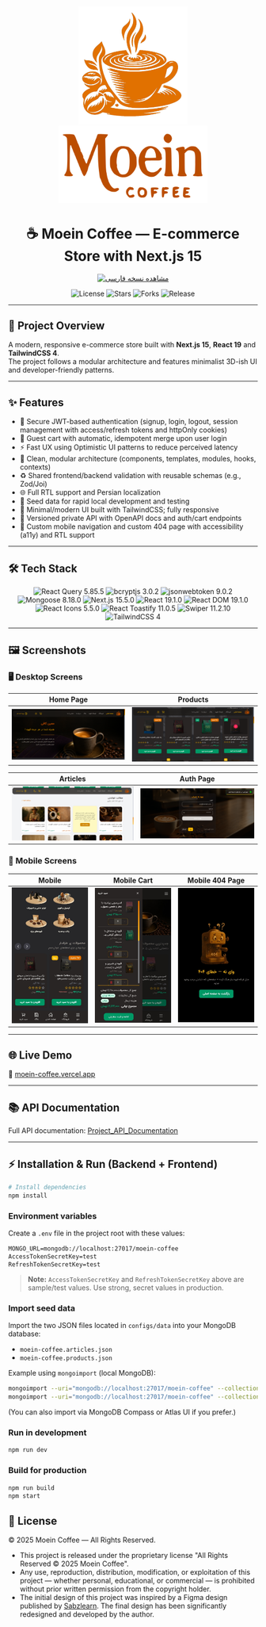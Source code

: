 <p align="center">
  <img src="./public/img/app-logo.png" alt="Moein Coffee Logo" width="220" />
  <img src="./public/img/logo-type.png" alt="Moein Coffee Logo" width="300" />
</p>

<h1 align="center">☕ Moein Coffee — E-commerce Store with Next.js 15</h1>

<p align="center">
  <a href="./README.fa.md">
    <img src="https://badgen.net/badge/-/🔠%20مشاهده%20نسخه%20فارسی/purple?label=&scale=1.2" alt="مشاهده نسخه فارسی"/>
  </a>
</p>

<p align="center">
  <img src="https://img.shields.io/badge/License-All%20Rights%20Reserved-black?style=flat-square" alt="License"/>
  <img src="https://img.shields.io/github/stars/mohammad-moein-latifi/Moein-Coffee?style=flat-square&color=yellow" alt="Stars"/>
  <img src="https://img.shields.io/github/forks/mohammad-moein-latifi/Moein-Coffee?style=flat-square&color=blue" alt="Forks"/>
  <img src="https://img.shields.io/github/v/release/mohammad-moein-latifi/Moein-Coffee?style=flat-square&color=brightgreen" alt="Release"/>
</p>

---

## 🚀 Project Overview
A modern, responsive e-commerce store built with **Next.js 15**, **React 19** and **TailwindCSS 4**.  
The project follows a modular architecture and features minimalist 3D-ish UI and developer-friendly patterns.

---

## ✨ Features

- 🔐 Secure JWT-based authentication (signup, login, logout, session management with access/refresh tokens and httpOnly cookies)  
- 🧺 Guest cart with automatic, idempotent merge upon user login  
- ⚡ Fast UX using Optimistic UI patterns to reduce perceived latency  
- 🧩 Clean, modular architecture (components, templates, modules, hooks, contexts)  
- ♻️ Shared frontend/backend validation with reusable schemas (e.g., Zod/Joi)  
- 🌐 Full RTL support and Persian localization  
- 🧪 Seed data for rapid local development and testing  
- 🎨 Minimal/modern UI built with TailwindCSS; fully responsive  
- 🔗 Versioned private API with OpenAPI docs and auth/cart endpoints  
- 📱 Custom mobile navigation and custom 404 page with accessibility (a11y) and RTL support

---

## 🛠 Tech Stack

<div align="center">
  <img src="https://img.shields.io/badge/React%20Query-5.85.5-FF4154?style=plastic&logo=reactquery" alt="React Query 5.85.5">
  <img src="https://img.shields.io/badge/bcryptjs-3.0.2-5A29E4?style=plastic" alt="bcryptjs 3.0.2">
  <img src="https://img.shields.io/badge/jsonwebtoken-9.0.2-FF9900?style=plastic&logo=jsonwebtokens" alt="jsonwebtoken 9.0.2">
  <img src="https://img.shields.io/badge/Mongoose-8.18.0-880000?style=plastic&logo=mongoose" alt="Mongoose 8.18.0">
  <img src="https://img.shields.io/badge/Next.js-15.5.0-000000?style=plastic&logo=next.js" alt="Next.js 15.5.0">
  <img src="https://img.shields.io/badge/React-19.1.0-61DAFB?style=plastic&logo=react" alt="React 19.1.0">
  <img src="https://img.shields.io/badge/React%20DOM-19.1.0-61DAFB?style=plastic&logo=react" alt="React DOM 19.1.0">
  <img src="https://img.shields.io/badge/React%20Icons-5.5.0-61DAFB?style=plastic&logo=react" alt="React Icons 5.5.0">
  <img src="https://img.shields.io/badge/React%20Toastify-11.0.5-00CFFF?style=plastic&logo=react" alt="React Toastify 11.0.5">
  <img src="https://img.shields.io/badge/Swiper-11.2.10-007AFF?style=plastic&logo=swiper" alt="Swiper 11.2.10">
  <img src="https://img.shields.io/badge/TailwindCSS-4-06B6D4?style=plastic&logo=tailwindcss" alt="TailwindCSS 4">
</div>

---

## 🖼️ Screenshots

### 🖥️ Desktop Screens
| Home Page | Products |
|-----------|---------|
| <img src="https://raw.githubusercontent.com/mohammad-moein-latifi/Moein-Coffee/master/screenshots/001-Home-page.png" alt="Home Page Screenshot" /> | <img src="https://raw.githubusercontent.com/mohammad-moein-latifi/Moein-Coffee/master/screenshots/002-Products.png" alt="Products Screenshot" /> | <img src="https://raw.githubusercontent.com/mohammad-moein-latifi/Moein-Coffee/master/screenshots/003-Articles.png" alt="Articles Screenshot" /> |

| Articles | Auth Page |
|---------|-----------|
| <img src="https://raw.githubusercontent.com/mohammad-moein-latifi/Moein-Coffee/master/screenshots/003-Articles.png" alt="Auth Page Screenshot" /> |<img src="https://raw.githubusercontent.com/mohammad-moein-latifi/Moein-Coffee/master/screenshots/004-Auth-page.png" alt="Auth Page Screenshot" /> |

### 📱 Mobile Screens
| Mobile | Mobile Cart | Mobile 404 Page |
|--------|------------|----------------|
| <img src="screenshots/005-Mobile.jpg" alt="Mobile Screenshot" width="250"/> | <img src="screenshots/006-Mobile-cart.jpg" alt="Mobile Cart Screenshot" width="250"/> | <img src="screenshots/007-Mobile-404-page.jpg" alt="Mobile 404 Screenshot" width="250"/> |


---

## 🌐 Live Demo
🔗 [moein-coffee.vercel.app](http://moein-coffee.vercel.app/)

---

## 📚 API Documentation
Full API documentation: [Project_API_Documentation](./docs/Project_API_Documentation.md) 

---

## ⚡ Installation & Run (Backend + Frontend)

```bash
# Install dependencies
npm install
```

### Environment variables
Create a `.env` file in the project root with these values:

```env
MONGO_URL=mongodb://localhost:27017/moein-coffee
AccessTokenSecretKey=test
RefreshTokenSecretKey=test
```

> **Note:** `AccessTokenSecretKey` and `RefreshTokenSecretKey` above are sample/test values. Use strong, secret values in production.

### Import seed data
Import the two JSON files located in `configs/data` into your MongoDB database:

- `moein-coffee.articles.json`
- `moein-coffee.products.json`

Example using `mongoimport` (local MongoDB):
```bash
mongoimport --uri="mongodb://localhost:27017/moein-coffee" --collection=articles --file=./configs/data/moein-coffee.articles.json --jsonArray
mongoimport --uri="mongodb://localhost:27017/moein-coffee" --collection=products --file=./configs/data/moein-coffee.products.json --jsonArray
```

(You can also import via MongoDB Compass or Atlas UI if you prefer.)

### Run in development
```bash
npm run dev
```

### Build for production
```bash
npm run build
npm start
```

## 📜 License

© 2025 Moein Coffee — All Rights Reserved.

- This project is released under the proprietary license "All Rights Reserved © 2025 Moein Coffee".
- Any use, reproduction, distribution, modification, or exploitation of this project — whether personal, educational, or commercial — is prohibited without prior written permission from the copyright holder.
- The initial design of this project was inspired by a Figma design published by [Sabzlearn](https://sabzlearn.ir/). The final design has been significantly redesigned and developed by the author.


